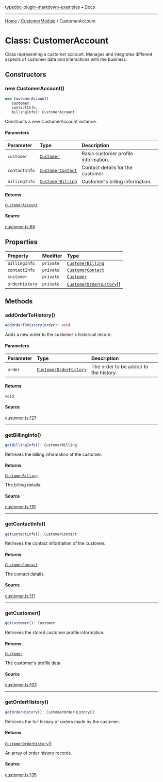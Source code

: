 [typedoc-plugin-markdown-examples](../../README.md) • Docs

***

[Home](../../README.md) / [CustomerModule](../README.md) / CustomerAccount

# Class: CustomerAccount

Class representing a customer account.
Manages and integrates different aspects of customer data and interactions with the business.

## Constructors

### new CustomerAccount()

```ts
new CustomerAccount(
   customer, 
   contactInfo, 
   billingInfo): CustomerAccount
```

Constructs a new CustomerAccount instance.

#### Parameters

| Parameter | Type | Description |
| :------ | :------ | :------ |
| `customer` | [`Customer`](../interfaces/Customer.md) | Basic customer profile information. |
| `contactInfo` | [`CustomerContact`](../interfaces/CustomerContact.md) | Contact details for the customer. |
| `billingInfo` | [`CustomerBilling`](../interfaces/CustomerBilling.md) | Customer's billing information. |

#### Returns

[`CustomerAccount`](CustomerAccount.md)

#### Source

[customer.ts:88](https://github.com/typedoc2md/typedoc-plugin-markdown-examples/blob/bacb1c2264a9626cba5f9e7959f4fc899171a745/examples/src/customer.ts#L88)

## Properties

| Property | Modifier | Type |
| :------ | :------ | :------ |
| `billingInfo` | `private` | [`CustomerBilling`](../interfaces/CustomerBilling.md) |
| `contactInfo` | `private` | [`CustomerContact`](../interfaces/CustomerContact.md) |
| `customer` | `private` | [`Customer`](../interfaces/Customer.md) |
| `orderHistory` | `private` | [`CustomerOrderHistory`](../interfaces/CustomerOrderHistory.md)[] |

## Methods

### addOrderToHistory()

```ts
addOrderToHistory(order): void
```

Adds a new order to the customer's historical record.

#### Parameters

| Parameter | Type | Description |
| :------ | :------ | :------ |
| `order` | [`CustomerOrderHistory`](../interfaces/CustomerOrderHistory.md) | The order to be added to the history. |

#### Returns

`void`

#### Source

[customer.ts:127](https://github.com/typedoc2md/typedoc-plugin-markdown-examples/blob/bacb1c2264a9626cba5f9e7959f4fc899171a745/examples/src/customer.ts#L127)

***

### getBillingInfo()

```ts
getBillingInfo(): CustomerBilling
```

Retrieves the billing information of the customer.

#### Returns

[`CustomerBilling`](../interfaces/CustomerBilling.md)

The billing details.

#### Source

[customer.ts:119](https://github.com/typedoc2md/typedoc-plugin-markdown-examples/blob/bacb1c2264a9626cba5f9e7959f4fc899171a745/examples/src/customer.ts#L119)

***

### getContactInfo()

```ts
getContactInfo(): CustomerContact
```

Retrieves the contact information of the customer.

#### Returns

[`CustomerContact`](../interfaces/CustomerContact.md)

The contact details.

#### Source

[customer.ts:111](https://github.com/typedoc2md/typedoc-plugin-markdown-examples/blob/bacb1c2264a9626cba5f9e7959f4fc899171a745/examples/src/customer.ts#L111)

***

### getCustomer()

```ts
getCustomer(): Customer
```

Retrieves the stored customer profile information.

#### Returns

[`Customer`](../interfaces/Customer.md)

The customer's profile data.

#### Source

[customer.ts:103](https://github.com/typedoc2md/typedoc-plugin-markdown-examples/blob/bacb1c2264a9626cba5f9e7959f4fc899171a745/examples/src/customer.ts#L103)

***

### getOrderHistory()

```ts
getOrderHistory(): CustomerOrderHistory[]
```

Retrieves the full history of orders made by the customer.

#### Returns

[`CustomerOrderHistory`](../interfaces/CustomerOrderHistory.md)[]

An array of order history records.

#### Source

[customer.ts:135](https://github.com/typedoc2md/typedoc-plugin-markdown-examples/blob/bacb1c2264a9626cba5f9e7959f4fc899171a745/examples/src/customer.ts#L135)
